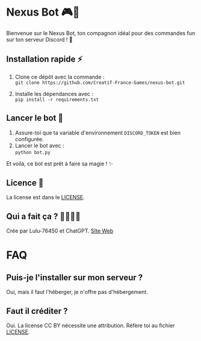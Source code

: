# Nexus Bot 🎮🤖

Bienvenue sur le Nexus Bot, ton compagnon idéal pour des commandes fun sur ton serveur Discord ! 🚀

## Installation rapide ⚡

1. Clone ce dépôt avec la commande :  
   `git clone https://github.com/Creatif-France-Games/nexus-bot.git`
   
2. Installe les dépendances avec :  
   `pip install -r requirements.txt`

## Lancer le bot 🚀

1. Assure-toi que ta variable d'environnement `DISCORD_TOKEN` est bien configurée.  
2. Lancer le bot avec :  
   `python bot.py`

Et voilà, ce bot est prêt à faire sa magie ! ✨

## Licence 📜

La license est dans le [LICENSE](https://github.com/Creatif-France-Games/nexus-bot/blob/main/LICENSE).

## Qui a fait ça ? 👨‍💻👩‍💻

Crée par Lulu-76450 et ChatGPT.
[SIte Web](https://cfgames.fr.nf/)
 
# FAQ 

## Puis-je l'installer sur mon serveur ?
Oui, mais il faut l'héberger, je n'offre pas d'hébergement.
## Faut il créditer ?
Oui. La license CC BY nécessite une attribution. Réfère toi au fichier [LICENSE](LICENSE).
